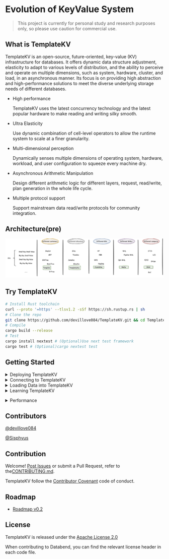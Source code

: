 # Evolution of KeyValue System

> This project is currently for personal study and research purposes only, so please use caution for commercial use.

## What is TemplateKV

TemplateKV is an open-source, future-oriented, key-value (KV) infrastructure for databases. It offers dynamic data structure adjustment, elasticity to adapt to various levels of distribution, and the ability to perceive and operate on multiple dimensions, such as system, hardware, cluster, and load, in an asynchronous manner. Its focus is on providing high abstraction and high-performance solutions to meet the diverse underlying storage needs of different databases.

- High performance

  TemplateKV uses the latest concurrency technology and the latest popular hardware to make reading and writing silky smooth.

- Ultra Elasticity

  Use dynamic combination of cell-level operators to allow the runtime system to scale at a finer granularity.

- Multi-dimensional perception

  Dynamically senses multiple dimensions of operating system, hardware, workload, and user configuration to squeeze every machine dry.

- Asynchronous Arithmetic Manipulation

  Design different arithmetic logic for different layers, request, read/write, plan generation in the whole life cycle.

- Multiple protocol support

  Support mainstream data read/write protocols for community integration.

## Architecture(pre)

![kv](assets/kv.png)

## Try TemplateKV

``` bash
# Install Rust toolchain
curl --proto '=https' --tlsv1.2 -sSf https://sh.rustup.rs | sh
# Clone the repo
git clone https://github.com/devillove084/TemplateKV.git && cd TemplateKV
# Compile
cargo build --release
# Test
cargo install nextest # (Optional)Use next test framework
cargo test # (Optional)cargo nextest test
```

## Getting Started

<details>
<summary>Deploying TemplateKV</summary>


- [Understanding Deployment Modes](docs/deploy/how_to_deploy.md)

- [Deploying a Standalone TemplateKV](docs/deploy/standalone.md)

- [Deploying a Distribute TemplateKV](docs/deploy/distributed.md)

  </details>

<details>
<summary>Connecting to TemplateKV</summary>


- [How to Connect TemplateKV with MySQL Client](docs/connect/mysql.md)
- [How to Connect TemplateKV with ClickHouse HTTP Handler](docs/connect/clickhouse.md)
- [How to Execute Queries in Python](docs/develop/py.md)
  </details>

<details>
<summary>Loading Data into TemplateKV</summary>


- [How to Load Data from Local File System](docs/loaddata/fs.md)
- [How to Load Data from Remote Files](docs/loaddata/remote.md)
- [How to Load Data from Amazon S3](docs/loaddata/s3.md)
- [How to Unload Data from TemplateKV](docs/loaddata/unload.md)
  </details>

<details>
<summary>Learning TemplateKV</summary>

- Design of Dynamic Data Structure
- Design of Stream Operators 
- Design of Unified Consensus Protocol Abstraction Layer

​	   </details>

<details>
<summary>Performance</summary>


- [How to Benchmark TemplateKV using TPC-H](docs/bench/tpch.md)
  </details>

## Contributors

[@devillove084](https://github.com/devillove084)

[@Sisphyus](https://github.com/Sisphyus)

## Contribution

Welcome! [Post Issues](https://github.com/devillove084/TemplateKV/issues/new) or submit a Pull Request, refer to the[CONTRIBUTING.md](https://github.com/devillove084/TemplateKV/main/docs/CONTRIBUTING.md).

TemplateKV follow the [Contributor Covenant](http://contributor-covenant.org/version/1/3/0/) code of conduct.

## Roadmap

- [Roadmap v0.2](https://github.com/users/devillove084/projects/1/views/2?layout=table)

## License

TemplateKV is released under the [Apache License 2.0](LICENSE)

When contributing to Databend, you can find the relevant license header in each code file.

